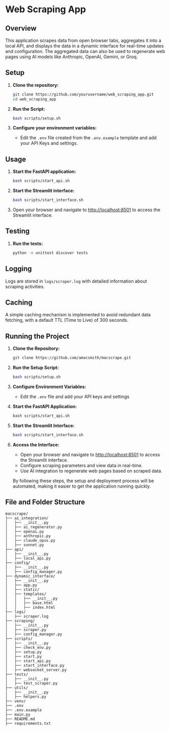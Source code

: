 # Web Scraping App

## Overview

This application scrapes data from open browser tabs, aggregates it into a local API, and displays the data in a dynamic interface for real-time updates and configuration. The aggregated data can also be used to regenerate web pages using AI models like Anthropic, OpenAI, Gemini, or Groq.

## Setup

1. **Clone the repository:**

   ```sh
   git clone https://github.com/yourusername/web_scraping_app.git
   cd web_scraping_app
   ```

2. **Run the Script:**

   ```sh
   bash scripts/setup.sh
   ```

3. **Configure your environment variables:**

    - Edit the `.env` file created from the `.env.example` template and add your API Keys and settings.

## Usage

1. **Start the FastAPI application:**

   ```sh
   bash scripts/start_api.sh
   ```

2. **Start the Streamlit interface:**

   ```sh
   bash scripts/start_interface.sh
   ```

3. Open your browser and navigate to <http://localhost:8501> to access the Streamlit interface.

## Testing

1. **Run the tests:**

   ```sh
   python -m unittest discover tests
   ```

## Logging

Logs are stored in `logs/scraper.log` with detailed information about scraping activities.

## Caching

A simple caching mechanism is implemented to avoid redundant data fetching, with a default TTL (Time to Live) of 300 seconds.

## Running the Project

1. **Clone the Repository:**

   ```sh
   git clone https://github.com/amacsmith/macscrape.git
   ```

2. **Run the Setup Script:**

   ```sh
   bash scripts/setup.sh
   ```

3. **Configure Environment Variables:**

    - Edit the `.env` file and add your API keys and settings

4. **Start the FastAPI Application:**

   ```sh
   bash scripts/start_api.sh
   ```

5. **Start the Streamlit Interface:**

   ```sh
   bash scripts/start_interface.sh
   ```

6. **Access the Interface:**

    - Open your browser and navigate to <http://localhost:8501> to access the Streamlit interface.
    - Configure scraping parameters and view data in real-time.
    - Use AI integration to regenerate web pages based on scraped data.

    By following these steps, the setup and deployment process will be automated, making it easier to get the application running quickly.

## File and Folder Structure

```plaintext
macscrape/
├── ai_integration/
│   ├── __init__.py
│   ├── ai_regenerator.py
│   ├── openai.py
│   ├── anthropic.py
│   ├── claude_opus.py
│   ├── sonnet.py
├── api/
│   ├── __init__.py
│   ├── local_api.py
├── config/
│   ├── __init__.py
│   ├── config_manager.py
├── dynamic_interface/
│   ├── __init__.py
│   ├── app.py
│   ├── static/
│   ├── templates/
│   │   ├── __init__.py
│   │   ├── base.html
│   │   ├── index.html
├── logs/
│   ├── scraper.log
├── scraping/
│   ├── __init__.py
│   ├── scraper.py
│   ├── config_manager.py
├── scripts/
│   ├── __init__.py
│   ├── check_env.py
│   ├── setup.py
│   ├── start.py
│   ├── start_api.py
│   ├── start_interface.py
│   ├── websocket_server.py
├── tests/
│   ├── __init__.py
│   ├── test_scraper.py
├── utils/
│   ├── __init__.py
│   ├── helpers.py
├── venv/
├── .env
├── .env.example
├── main.py
├── README.md
├── requirements.txt
```
